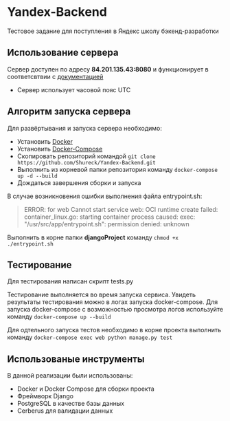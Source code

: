 # Yandex-Backend
Тестовое задание для поступления в Яндекс школу бэкенд-разработки
## Использование сервера
Сервер доступен по адресу **84.201.135.43:8080** и функционирует в соответсвтвии с [документацией](https://disk.yandex.ru/d/TbWKTZbnOST80Q?w=1 "документацией")

- Сервер использует часовой пояс UTC

## Алгоритм запуска сервера

Для развёртывания и запуска сервера необходимо:

- Установить [Docker](https://docs.docker.com/get-docker/)
- Установить [Docker-Compose](https://docs.docker.com/compose/install/)
- Скопировать репозиторий командой
`git clone https://github.com/Shureck/Yandex-Backend.git`
- Выполнить из корневой папки репозитория команду
`docker-compose up -d --build`
- Дождаться завершения сборки и запуска

В случае возникновения ошибки выполнения файла entrypoint.sh:
> ERROR: for web Cannot start service web: OCI runtime create failed: container_linux.go: starting container process caused: exec: "/usr/src/app/entrypoint.sh": permission denied: unknown

Выполнить в корне папки **djangoProject** команду
`chmod +x ./entrypoint.sh`

## Тестирование

Для тестирования написан скрипт tests.py

Тестирование выполняется во время запуска сервиса. Увидеть результаты тестирования можно в логах запуска docker-compose. Для запуска docker-compose с возможностью просмотра логов используйте команду `docker-compose up --build`

Для одтельного запуска тестов необходимо в корне проекта выполнить команду
`docker-compose exec web python manage.py test`

## Использованые инструменты

В данной реализации были использованы:

- Docker и Docker Compose для сборки проекта
- Фреймворк Django
- PostgreSQL в качестве базы данных
- Cerberus для валидации данных
